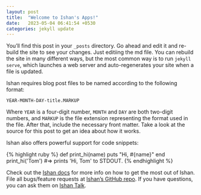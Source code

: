 ```yaml
---
layout: post
title:  "Welcome to Ishan's Apps!"
date:   2023-05-04 06:41:54 +0530
categories: jekyll update
---
```

You’ll find this post in your `_posts` directory. Go ahead and edit it and re-build the site to see your changes. Just editiing the md file. You can rebuild the site in many different ways, but the most common way is to run `jekyll serve`, which launches a web server and auto-regenerates your site when a file is updated.

Ishan requires blog post files to be named according to the following format:

`YEAR-MONTH-DAY-title.MARKUP`

Where `YEAR` is a four-digit number, `MONTH` and `DAY` are both two-digit numbers, and `MARKUP` is the file extension representing the format used in the file. After that, include the necessary front matter. Take a look at the source for this post to get an idea about how it works.

Ishan also offers powerful support for code snippets:

{% highlight ruby %}
def print_hi(name)
  puts "Hi, #{name}"
end
print_hi('Tom')
#=> prints 'Hi, Tom' to STDOUT.
{% endhighlight %}

Check out the [Ishan docs][jekyll-docs] for more info on how to get the most out of Ishan. File all bugs/feature requests at [Ishan’s GitHub repo][jekyll-gh]. If you have questions, you can ask them on [Ishan Talk][jekyll-talk].

[jekyll-docs]: https://jekyllrb.com/docs/home
[jekyll-gh]:   https://github.com/jekyll/jekyll
[jekyll-talk]: https://talk.jekyllrb.com/
